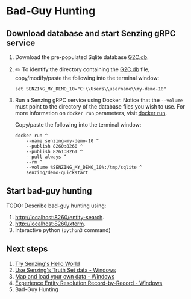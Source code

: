 # Bad-Guy Hunting

## Download database and start Senzing gRPC service

1. Download the pre-populated Sqlite database
   [G2C.db](https://raw.githubusercontent.com/senzing-garage/knowledge-base/main/proposals/streamline/bad-guy-hunting/G2C.db).

1. :pencil2:
   To identify the directory containing the
   [G2C.db](https://raw.githubusercontent.com/senzing-garage/knowledge-base/main/proposals/streamline/bad-guy-hunting/G2C.db) file,
   copy/modify/paste the following into the terminal window:

    ```console
    set SENZING_MY_DEMO_10="C:\\Users\\username\\my-demo-10"

    ```

1. Run a Senzing gRPC service using Docker.
   Notice that the `--volume` must point to the directory of the database files you wish to use.
   For more information on `docker run` parameters,
   visit [docker run](https://docs.docker.com/engine/reference/commandline/run/).

   Copy/paste the following into the terminal window:

    ```console
    docker run ^
        --name senzing-my-demo-10 ^
        --publish 8260:8260 ^
        --publish 8261:8261 ^
        --pull always ^
        --rm ^
        --volume %SENZING_MY_DEMO_10%:/tmp/sqlite ^
        senzing/demo-quickstart

    ```

## Start bad-guy hunting

TODO: Describe bad-guy hunting using:

1. [http://localhost:8260/entity-search](http://localhost:8260/entity-search).
1. [http://localhost:8260/xterm](http://localhost:8260/xterm).
1. Interactive python (`python3` command)

## Next steps

1. [Try Senzing's Hello World](../README.md)
1. [Use Senzing's Truth Set data - Windows](../use-senzings-truth-set-data-windows.md)
1. [Map and load your own data - Windows](../map-and-load-your-own-data-windows.md)
1. [Experience Entity Resolution Record-by-Record - Windows](../experience-entity-resolution-record-by-record-windows.md)
1. Bad-Guy Hunting
